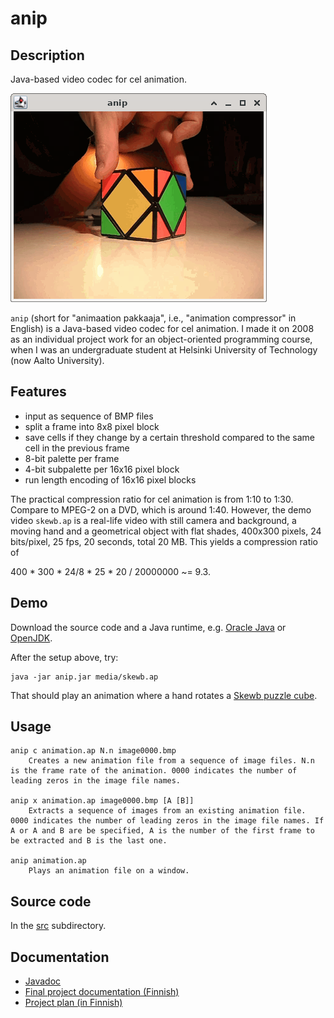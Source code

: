# anip

## Description

Java-based video codec for cel animation.

![Screenshot](media/anip.png)

`anip` (short for "animaation pakkaaja", i.e., "animation compressor" in
English) is a Java-based video codec for cel animation. I made it on 2008 as
an individual project work for an object-oriented programming course, when I
was an undergraduate student at Helsinki University of Technology (now
Aalto University).

## Features

- input as sequence of BMP files
- split a frame into 8x8 pixel block
- save cells if they change by a certain threshold compared to the same
  cell in the previous frame
- 8-bit palette per frame
- 4-bit subpalette per 16x16 pixel block
- run length encoding of 16x16 pixel blocks

The practical compression ratio for cel animation is from 1:10 to 1:30. Compare
to MPEG-2 on a DVD, which is around 1:40. However, the demo video `skewb.ap` is
a real-life video with still camera and background, a moving hand and a
geometrical object with flat shades, 400x300 pixels, 24 bits/pixel, 25 fps,
20 seconds, total 20 MB. This yields a compression ratio of

  400 * 300 * 24/8 * 25 * 20 / 20000000  ~= 9.3.

## Demo

Download the source code and a Java runtime, e.g.
[Oracle Java](https://www.java.com/en/) or
[OpenJDK](https://openjdk.org/index.html).

After the setup above, try:
```
java -jar anip.jar media/skewb.ap
```

That should play an animation where a hand rotates a
[Skewb puzzle cube](https://en.wikipedia.org/wiki/Skewb).

## Usage

```
anip c animation.ap N.n image0000.bmp 
	Creates a new animation file from a sequence of image files. N.n is the frame rate of the animation. 0000 indicates the number of leading zeros in the image file names.

anip x animation.ap image0000.bmp [A [B]]
	Extracts a sequence of images from an existing animation file. 0000 indicates the number of leading zeros in the image file names. If A or A and B are be specified, A is the number of the first frame to be extracted and B is the last one.

anip animation.ap
	Plays an animation file on a window.

```

## Source code

In the [src](src/) subdirectory.

## Documentation

- [Javadoc](doc/dokumentaatio/javadoc/all/index.html)
- [Final project documentation (Finnish)](doc/dokumentaatio/dokumentti.html)
- [Project plan (in Finnish)](doc/suunnitelma/)

